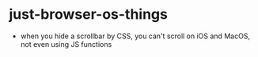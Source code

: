# just-browser-os-things
- when you hide a scrollbar by CSS, you can't scroll on iOS and MacOS, not even using JS functions
